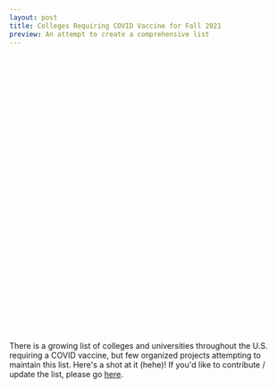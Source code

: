 ```yaml
---
layout: post
title: Colleges Requiring COVID Vaccine for Fall 2021
preview: An attempt to create a comprehensive list
---
```


<head>
    <link rel="stylesheet" href="https://unpkg.com/leaflet@1.4.0/dist/leaflet.css" integrity="sha512-puBpdR0798OZvTTbP4A8Ix/l+A4dHDD0DGqYW6RQ+9jxkRFclaxxQb/SJAWZfWAkuyeQUytO7+7N4QKrDh+drA==" crossorigin=""/>
    <link rel="stylesheet" href="https://unpkg.com/leaflet.markercluster@1.4.1/dist/MarkerCluster.css" />
    <link rel="stylesheet" href="https://unpkg.com/leaflet.markercluster@1.4.1/dist/MarkerCluster.Default.css" />
    <link rel="stylesheet" href="https://cdn.jsdelivr.net/gh/samc1213/college-vacc@main/css/campus-vacc.css" />
    <script src="https://unpkg.com/leaflet@1.4.0/dist/leaflet.js" integrity="sha512-QVftwZFqvtRNi0ZyCtsznlKSWOStnDORoefr1enyq5mVL4tmKB3S/EnC3rRJcxCPavG10IcrVGSmPh6Qw5lwrg==" crossorigin=""></script>
    <script src="https://unpkg.com/leaflet.markercluster@1.4.1/dist/leaflet.markercluster.js"></script>
</head>


<div>
	<div id="map" style="height:500px;"></div>
	<script type="text/javascript" src="https://cdn.jsdelivr.net/gh/samc1213/college-vacc@c5104e12b8b68c12a4fc7d5eedf5b5c183c17330/js/campus-vacc-main.js"></script>
</div>

There is a growing list of colleges and universities throughout the U.S. requiring a COVID vaccine, but few
organized projects attempting to maintain this list. Here's a shot at it (hehe)! If you'd like to contribute / update
the list, please go [here](https://github.com/samc1213/college-vacc).